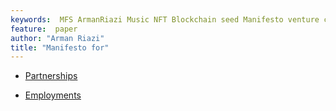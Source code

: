 ```yaml
---
keywords:  MFS ArmanRiazi Music NFT Blockchain seed Manifesto venture capital
feature:  paper
author: "Arman Riazi"
title: "Manifesto for"
---
```


<!-- <figure markdown>
![Graph Connection](../assets/knowledge-graph-finale.png){ width="500" height="300" align=center }
<figcaption>Graph Connection</figcaption>
</figure> -->


- [Partnerships](manifesto_for_partnerships.md)

- [Employments](manifesto_for_employment.md)

